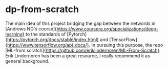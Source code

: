 # dp-from-scratch

The main idea of this project bridging the gap between the networds in  [Andrews NG's course]{https://www.coursera.org/specializations/deep-learning}
to the standards of [Pytorch]{https://pytorch.org/docs/stable/index.html} and 
[TensorFlow]{https://www.tensorflow.org/api_docs/}. In pursuing this 
purpose, the repo [ML-from scratch]{https://github.com/eriklindernoren/ML-From-Scratch} Erik Lindernoren 
has been a great resource, I really recommend it as general background. 


